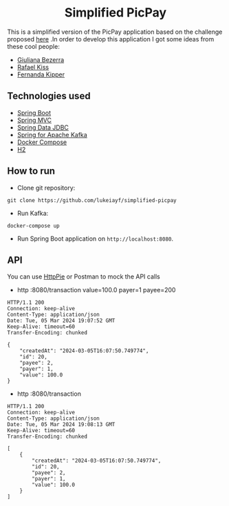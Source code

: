 <h1 align="center">
  Simplified PicPay
</h1>

This is a simplified version of the PicPay application based on the challenge proposed [here](https://github.com/PicPay/picpay-desafio-backend?tab=readme-ov-file)
.In order to develop this application I got some ideas from these cool people: 
- [Giuliana Bezerra](https://youtu.be/YcuscoiIN14)
- [Rafael Kiss](https://www.youtube.com/watch?v=9PDI5Kq2tEM&t=2s)
- [Fernanda Kipper](https://www.youtube.com/@kipperdev)

## Technologies used

- [Spring Boot](https://spring.io/projects/spring-boot)
- [Spring MVC](https://docs.spring.io/spring-framework/reference/web/webmvc.html)
- [Spring Data JDBC](https://spring.io/projects/spring-data-jdbc)
- [Spring for Apache Kafka](https://spring.io/projects/spring-kafka)
- [Docker Compose](https://docs.docker.com/compose/)
- [H2](https://www.h2database.com/html/main.html)

## How to run

- Clone git repository:
```
git clone https://github.com/lukeiayf/simplified-picpay
```
- Run Kafka:
```
docker-compose up
```
- Run Spring Boot application on `http://localhost:8080`.

## API

You can use [HttpPie](https://httpie.io/) or Postman to mock the API calls

- http :8080/transaction value=100.0 payer=1 payee=200
```
HTTP/1.1 200
Connection: keep-alive
Content-Type: application/json
Date: Tue, 05 Mar 2024 19:07:52 GMT
Keep-Alive: timeout=60
Transfer-Encoding: chunked

{
    "createdAt": "2024-03-05T16:07:50.749774",
    "id": 20,
    "payee": 2,
    "payer": 1,
    "value": 100.0
}
```

- http :8080/transaction
```
HTTP/1.1 200
Connection: keep-alive
Content-Type: application/json
Date: Tue, 05 Mar 2024 19:08:13 GMT
Keep-Alive: timeout=60
Transfer-Encoding: chunked

[
    {
        "createdAt": "2024-03-05T16:07:50.749774",
        "id": 20,
        "payee": 2,
        "payer": 1,
        "value": 100.0
    }
]
```